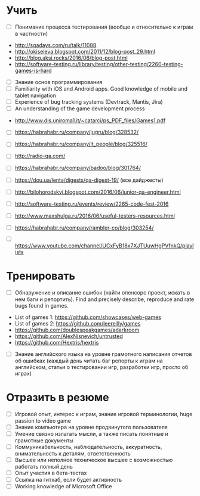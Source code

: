 # Учить
- [ ] Понимание процесса тестирования (вообще и относительно к играм в частности)
* http://sqadays.com/ru/talk/11088
* http://okiseleva.blogspot.com/2011/12/blog-post_29.html
* http://blog.aksi.rocks/2016/06/blog-post.html
* http://software-testing.ru/library/testing/other-testing/2260-testing-games-is-hard
- [ ] Знание основ программирования
- [ ] Familiarity with iOS and Android apps. Good knowledge of mobile and tablet navigation
- [ ] Experience of bug tracking systems (Devtrack, Mantis, Jira)
- [ ] An understanding of the game development process
* http://www.dis.uniroma1.it/~catarci/ps_PDF_files/Games1.pdf
- [ ] https://habrahabr.ru/company/jugru/blog/328532/
- [ ] https://habrahabr.ru/company/it_people/blog/325516/
- [ ] http://radio-qa.com/
- [ ] https://habrahabr.ru/company/badoo/blog/301764/
- [ ] https://dou.ua/lenta/digests/qa-digest-19/ (все дайджесты)
- [ ] http://bilohorodskyi.blogspot.com/2016/06/junior-qa-engineer.html
- [ ] http://software-testing.ru/events/review/2265-code-fest-2016
- [ ] http://www.maxshulga.ru/2016/06/useful-testers-resources.html
- [ ] https://habrahabr.ru/company/rambler-co/blog/303254/
- [ ] https://www.youtube.com/channel/UCxFyB18x7XJTUuwHgPVfnkQ/playlists


# Тренировать
- [ ] Обнаружение и описание ошибок (найти опенсорс проект, искать в нем баги и репортить). Find and precisely describe, reproduce and rate bugs found in games.
* List of games 1: https://github.com/showcases/web-games
* List of games 2: https://github.com/leereilly/games
* https://github.com/doublespeakgames/adarkroom
* https://github.com/AlexNisnevich/untrusted
* https://github.com/Hextris/hextris
- [ ] Знание английского языка на уровне грамотного написания отчетов об ошибках (каждый день читать баг репорты к играм на английском, статьи о тестировании игр, разработки игр, проcто об играх)


# Отразить в резюме
- [ ] Игровой опыт, интерес к играм, знание игровой терминологии, huge passion to video game
- [ ] Знание компьютера на уровне продвинутого пользователя
- [ ] Умение связно излагать мысли, а также писать понятные и грамотные документы
- [ ] Коммуникабельность, наблюдательность, аккуратность, внимательность к деталям, ответственность
- [ ] Высшее или неполное техническое высшее с возможностью работать полный день
- [ ] Опыт участия в бета-тестах
- [ ] Ссылка на гитхаб, если будет активность
- [ ] Working knowledge of Microsoft Office
